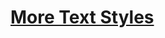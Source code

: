 # [More Text Styles](https://www.theodinproject.com/lessons/node-path-intermediate-html-and-css-more-text-styles)
